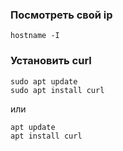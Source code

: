 
### Посмотреть свой ip
```
hostname -I
```

### Установить curl
```
sudo apt update
sudo apt install curl
```
или 
```
apt update
apt install curl

```
